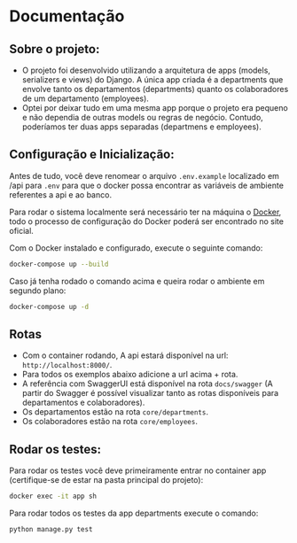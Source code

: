 # Documentação

## Sobre o projeto:
 * O projeto foi desenvolvido utilizando a arquitetura de apps (models, serializers e views) do Django. A única app criada é a departments que envolve tanto os departamentos (departments) quanto os colaboradores de um departamento (employees).
 * Optei por deixar tudo em uma mesma app porque o projeto era pequeno e não dependia de outras models ou regras de negócio. Contudo, poderíamos ter duas apps separadas (departmens e employees).

## Configuração e Inicialização:
Antes de tudo, você deve renomear o arquivo ```.env.example``` localizado em /api para ```.env``` para que o docker possa encontrar as variáveis de ambiente referentes a api e ao banco.

Para rodar o sistema localmente será necessário ter na máquina o [Docker](https://www.docker.com/), todo o processo de configuração do Docker poderá ser encontrado no site oficial.

Com o Docker instalado e configurado, execute o seguinte comando:
 ```bash
docker-compose up --build
```
Caso já tenha rodado o comando acima e queira rodar o ambiente em segundo plano:
  ```bash
docker-compose up -d
  ```

## Rotas
* Com o container rodando, A api estará disponível na url: ```http://localhost:8000/```.
* Para todos os exemplos abaixo adicione a url acima + rota.
* A referência com SwaggerUI está disponível na rota ```docs/swagger``` (A partir do Swagger é possível visualizar tanto as rotas disponíveis para departamentos e colaboradores).
* Os departamentos estão na rota ```core/departments```.
* Os colaboradores estão na rota ```core/employees```.

## Rodar os testes:
Para rodar os testes você deve primeiramente entrar no container app (certifique-se de estar na pasta principal do projeto):
 ```bash
docker exec -it app sh
```

Para rodar todos os testes da app departments execute o comando:
 ```bash
python manage.py test
```
